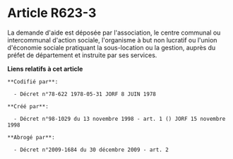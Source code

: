# Article R623-3

La demande d'aide est déposée par l'association, le centre communal ou intercommunal d'action sociale, l'organisme à but non
lucratif ou l'union d'économie sociale pratiquant la sous-location ou la gestion, auprès du préfet de département et
instruite par ses services.

**Liens relatifs à cet article**

	**Codifié par**:

	  - Décret n°78-622 1978-05-31 JORF 8 JUIN 1978

	**Créé par**:

	  - Décret n°98-1029 du 13 novembre 1998 - art. 1 () JORF 15 novembre 1998

	**Abrogé par**:

	  - Décret n°2009-1684 du 30 décembre 2009 - art. 2
